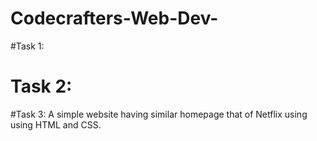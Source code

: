 # Codecrafters-Web-Dev-

#Task 1:


# Task 2:


#Task 3:
A simple website having similar homepage that of Netflix using using HTML and CSS.
